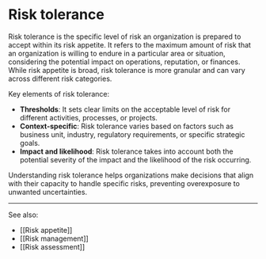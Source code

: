 
# Risk tolerance

Risk tolerance is the specific level of risk an organization is prepared to accept within its risk appetite. It refers to the maximum amount of risk that an organization is willing to endure in a particular area or situation, considering the potential impact on operations, reputation, or finances. While risk appetite is broad, risk tolerance is more granular and can vary across different risk categories.

Key elements of risk tolerance:

- **Thresholds**: It sets clear limits on the acceptable level of risk for different activities, processes, or projects.
- **Context-specific**: Risk tolerance varies based on factors such as business unit, industry, regulatory requirements, or specific strategic goals.
- **Impact and likelihood**: Risk tolerance takes into account both the potential severity of the impact and the likelihood of the risk occurring.

Understanding risk tolerance helps organizations make decisions that align with their capacity to handle specific risks, preventing overexposure to unwanted uncertainties.

---

See also:

- [[Risk appetite]]
- [[Risk management]]
- [[Risk assessment]]